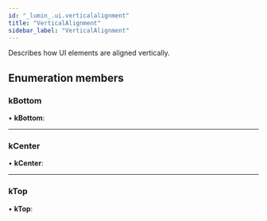 ```yaml
---
id: "_lumin_.ui.verticalalignment"
title: "VerticalAlignment"
sidebar_label: "VerticalAlignment"
---
```


Describes how UI elements are aligned vertically.

## Enumeration members

###  kBottom

• **kBottom**:

___

###  kCenter

• **kCenter**:

___

###  kTop

• **kTop**:
